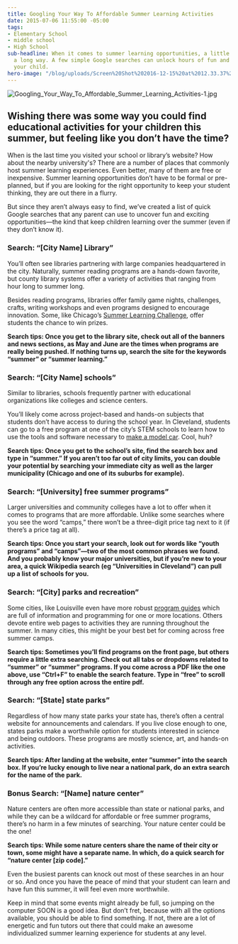 ```yaml
---
title: Googling Your Way To Affordable Summer Learning Activities
date: 2015-07-06 11:55:00 -05:00
tags:
- Elementary School
- middle school
- High School
sub-headline: When it comes to summer learning opportunities, a little legwork goes
  a long way. A few simple Google searches can unlock hours of fun and learning for
  your child.
hero-image: "/blog/uploads/Screen%20Shot%202016-12-15%20at%2012.33.37%20PM%20(1).png"
---
```


![Googling_Your_Way_To_Affordable_Summer_Learning_Activities-1.jpg](/blog/uploads/Googling_Your_Way_To_Affordable_Summer_Learning_Activities-1.jpg)

## Wishing there was some way you could find educational activities for your children this summer, but feeling like you don’t have the time?

When is the last time you visited your school or library’s website? How about the nearby university's? There are a number of places that commonly host summer learning experiences. Even better, many of them are free or inexpensive. Summer learning opportunities don’t have to be formal or pre-planned, but if you are looking for the right opportunity to keep your student thinking, they are out there in a flurry.

But since they aren’t always easy to find, we’ve created a list of quick Google searches that any parent can use to uncover fun and exciting opportunities—the kind that keep children learning over the summer (even if they don’t know it).

### Search: “[City Name] Library”

You’ll often see libraries partnering with large companies headquartered in the city. Naturally, summer reading programs are a hands-down favorite, but county library systems offer a variety of activities that ranging from hour long to summer long.

Besides reading programs, libraries offer family game nights, challenges, crafts, writing workshops and even programs designed to encourage innovation. Some, like Chicago’s [Summer Learning Challenge](http://www.cplfoundation.org/site/PageServer?pagename=invest_children_school_summerlearning_co), offer students the chance to win prizes.

**Search tips: Once you get to the library site, check out all of the banners and news sections, as May and June are the times when programs are really being pushed. If nothing turns up, search the site for the keywords “summer” or “summer learning.”**

### Search: “[City Name] schools”

Similar to libraries, schools frequently partner with educational organizations like colleges and science centers.

You’ll likely come across project-based and hands-on subjects that students don’t have access to during the school year. In Cleveland, students can go to a free program at one of the city’s STEM schools to learn how to use the tools and software necessary to [make a model car](http://www.clevelandmetroschools.org/Page/62). Cool, huh?

**Search tips: Once you get to the school’s site, find the search box and type in “summer.” If you aren’t too far out of city limits, you can double your potential by searching your immediate city as well as the larger municipality (Chicago and one of its suburbs for example).**

### Search: “[University] free summer programs”

Larger universities and community colleges have a lot to offer when it comes to programs that are more affordable. Unlike some searches where you see the word “camps,” there won’t be a three-digit price tag next to it (if there’s a price tag at all).

**Search tips: Once you start your search, look out for words like “youth programs” and “camps”—two of the most common phrases we found. And you probably know your major universities, but if you’re new to your area, a quick Wikipedia search (eg “Universities in Cleveland”) can pull up a list of schools for you.**

### Search: “[City] parks and recreation”

Some cities, like Louisville even have more robust [program guides](https://louisvilleky.gov/sites/default/files/parks/pdfs/summer_youth_program_guide_15.pdf) which are full of information and programming for one or more locations. Others devote entire web pages to activities they are running throughout the summer. In many cities, this might be your best bet for coming across free summer camps.

**Search tips: Sometimes you’ll find programs on the front page, but others require a little extra searching. Check out all tabs or dropdowns related to “summer” or “summer” programs. If you come across a PDF like the one above, use “Ctrl+F” to enable the search feature. Type in “free” to scroll through any free option across the entire pdf.**

### Search: “[State] state parks”

Regardless of how many state parks your state has, there’s often a central website for announcements and calendars. If you live close enough to one, states parks make a worthwhile option for students interested in science and being outdoors. These programs are mostly science, art, and hands-on activities.

**Search tips: After landing at the website, enter “summer” into the search box. If you’re lucky enough to live near a national park, do an extra search for the name of the park.**

### Bonus Search: “[Name] nature center”

Nature centers are often more accessible than state or national parks, and while they can be a wildcard for affordable or free summer programs, there’s no harm in a few minutes of searching. Your nature center could be the one!

**Search tips: While some nature centers share the name of their city or town, some might have a separate name. In which, do a quick search for “nature center [zip code].”**

Even the busiest parents can knock out most of these searches in an hour or so. And once you have the peace of mind that your student can learn and have fun this summer, it will feel even more worthwhile.

Keep in mind that some events might already be full, so jumping on the computer SOON is a good idea. But don’t fret, because with all the options available, you should be able to find something. If not, there are a lot of energetic and fun tutors out there that could make an awesome individualized summer learning experience for students at any level.
